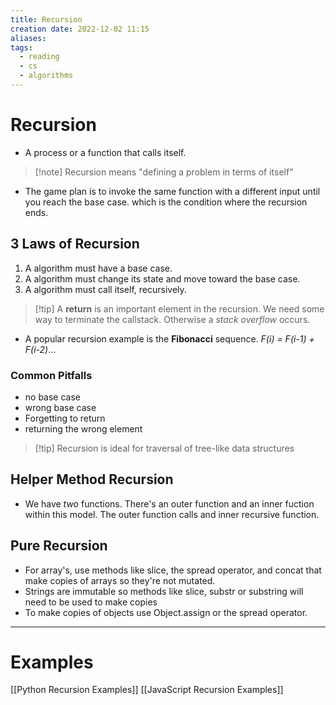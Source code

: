 ```yaml
---
title: Recursion
creation date: 2022-12-02 11:15
aliases: 
tags:
  - reading
  - cs
  - algorithms
---
```


# Recursion
- A process or a function that calls itself.

>[!note] Recursion means "defining a problem in terms of itself"

- The game plan is to invoke the same function with a different input until you reach the base case. which is the condition where the recursion ends.

## 3 Laws of Recursion
1. A algorithm must have a base case.
2. A algorithm must change its state and move toward the base case.
3. A algorithm must call itself, recursively.

>[!tip] A **return** is an important element in the recursion. We need some way to terminate the callstack. Otherwise a *stack overflow* occurs.

- A popular recursion example is the **Fibonacci** sequence. *F(i) = F(i-1) + F(i-2)*...
### Common Pitfalls
- no base case 
- wrong base case
- Forgetting to return
- returning the wrong element

>[!tip] Recursion is ideal for traversal of tree-like data structures
## Helper Method Recursion
- We have *two* functions. There's an outer function and an inner fuction within this model. The outer function calls and inner recursive function.

## Pure Recursion 
- For array's, use methods like slice, the spread operator, and concat that make copies of arrays so they're not mutated.
- Strings are immutable so methods like slice, substr or substring will need to be used to make copies
- To make copies of objects use Object.assign or the spread operator.

---
# Examples 
[[Python Recursion Examples]]
[[JavaScript Recursion Examples]]
